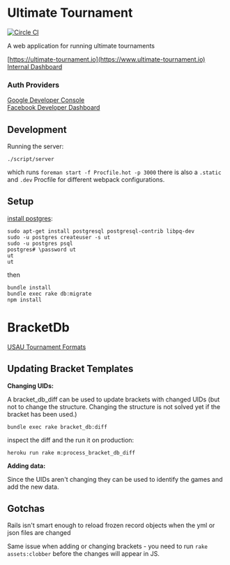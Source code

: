 Ultimate Tournament
===================

[![Circle CI](https://circleci.com/gh/kevinhughes27/ultimate-tournament/tree/master.svg?style=svg&circle-token=4cdbaf7bb8107c054bbb6d22c52aa6bef97eb8e3)](https://circleci.com/gh/kevinhughes27/ultimate-tournament/tree/master)

A web application for running ultimate tournaments

[https://ultimate-tournament.io](https://www.ultimate-tournament.io)
</br>
[Internal Dashboard](https://www.ultimate-tournament.io/internal)

### Auth Providers

[Google Developer Console](https://console.developers.google.com/home/dashboard?project=ultimate-tournament)
</br>
[Facebook Developer Dashboard](https://developers.facebook.com/apps/754008491396080/dashboard/)

Development
-----------

Running the server:

```
./script/server
```

which runs `foreman start -f Procfile.hot -p 3000` there is also a `.static` and `.dev` Procfile for different webpack configurations.


Setup
-----
[install postgres](https://www.digitalocean.com/community/tutorials/how-to-use-postgresql-with-your-ruby-on-rails-application-on-ubuntu-14-04):

```
sudo apt-get install postgresql postgresql-contrib libpq-dev
sudo -u postgres createuser -s ut
sudo -u postgres psql
postgres# \password ut
ut
ut
```

then

```
bundle install
bundle exec rake db:migrate
npm install
```

BracketDb
=========

[USAU Tournament Formats](http://www.usaultimate.org/assets/1/AssetManager/Format%20Manual%20Version%204.3%20_7.1.08__updated%208.25.10_.pdf)


Updating Bracket Templates
--------------------------

**Changing UIDs:**

A bracket_db_diff can be used to update brackets with changed UIDs (but not to change the structure. Changing the structure is not solved yet if the bracket has been used.)

```
bundle exec rake bracket_db:diff
```

inspect the diff and the run it on production:

```
heroku run rake m:process_bracket_db_diff
```

**Adding data:**

Since the UIDs aren't changing they can be used to identify the games and add the new data.


Gotchas
-------
Rails isn't smart enough to reload frozen record objects when the yml or json files are changed

Same issue when adding or changing brackets - you need to run `rake assets:clobber` before the changes will appear in JS.
